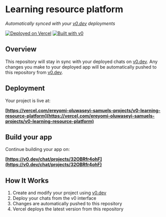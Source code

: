 # Learning resource platform

*Automatically synced with your [v0.dev](https://v0.dev) deployments*

[![Deployed on Vercel](https://img.shields.io/badge/Deployed%20on-Vercel-black?style=for-the-badge&logo=vercel)](https://vercel.com/ereyomi-oluwaseyi-samuels-projects/v0-learning-resource-platform)
[![Built with v0](https://img.shields.io/badge/Built%20with-v0.dev-black?style=for-the-badge)](https://v0.dev/chat/projects/32OBRfr4ohF)

## Overview

This repository will stay in sync with your deployed chats on [v0.dev](https://v0.dev).
Any changes you make to your deployed app will be automatically pushed to this repository from [v0.dev](https://v0.dev).

## Deployment

Your project is live at:

**[https://vercel.com/ereyomi-oluwaseyi-samuels-projects/v0-learning-resource-platform](https://vercel.com/ereyomi-oluwaseyi-samuels-projects/v0-learning-resource-platform)**

## Build your app

Continue building your app on:

**[https://v0.dev/chat/projects/32OBRfr4ohF](https://v0.dev/chat/projects/32OBRfr4ohF)**

## How It Works

1. Create and modify your project using [v0.dev](https://v0.dev)
2. Deploy your chats from the v0 interface
3. Changes are automatically pushed to this repository
4. Vercel deploys the latest version from this repository